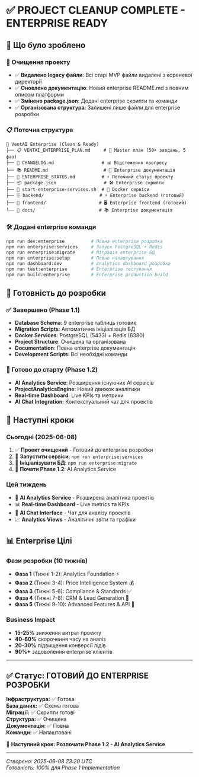 # ✅ PROJECT CLEANUP COMPLETE - ENTERPRISE READY

## 🎯 Що було зроблено

### 🧹 Очищення проекту
- ✅ **Видалено legacy файли**: Всі старі MVP файли видалені з кореневої директорії
- ✅ **Оновлено документацію**: Новий enterprise README.md з повним описом платформи
- ✅ **Змінено package.json**: Додані enterprise скрипти та команди
- ✅ **Організована структура**: Залишені лише файли для enterprise розробки

### 📋 Поточна структура
```
🏢 VentAI Enterprise (Clean & Ready)
├── 📋 VENTAI_ENTERPRISE_PLAN.md     # 🎯 Master план (50+ завдань, 5 фаз)
├── 📝 CHANGELOG.md                  # 📊 Відстеження прогресу
├── 📚 README.md                     # 📖 Enterprise документація
├── 🎯 ENTERPRISE_STATUS.md          # ⚡ Поточний статус проекту
├── 📦 package.json                  # 🛠️ Enterprise скрипти
├── 🚀 start-enterprise-services.sh  # 🐳 Docker сервіси
├── 🗄️ backend/                     # ⚡ Enterprise backend (готовий)
├── 🎨 frontend/                    # 🖥️ Enterprise frontend (готовий)
└── 📖 docs/                        # 📚 Enterprise документація
```

### 🛠️ Додані enterprise команди
```bash
npm run dev:enterprise          # Повна enterprise розробка
npm run enterprise:services     # Запуск PostgreSQL + Redis
npm run enterprise:migrate      # Міграція enterprise БД
npm run enterprise:setup        # Повне налаштування
npm run dashboard:dev           # Analytics dashboard розробка
npm run test:enterprise         # Enterprise тестування
npm run build:enterprise        # Enterprise production build
```

## 🎯 Готовність до розробки

### ✅ Завершено (Phase 1.1)
- **Database Schema**: 9 enterprise таблиць готових
- **Migration Scripts**: Автоматична ініціалізація БД
- **Docker Services**: PostgreSQL (5433) + Redis (6380)
- **Project Structure**: Очищена та організована
- **Documentation**: Повна enterprise документація
- **Development Scripts**: Всі необхідні команди

### 🔄 Готово до старту (Phase 1.2)
- **AI Analytics Service**: Розширення існуючих AI сервісів
- **ProjectAnalyticsEngine**: Новий движок аналітики
- **Real-time Dashboard**: Live KPIs та метрики
- **AI Chat Integration**: Контекстуальний чат для проектів

## 🚀 Наступні кроки

### Сьогодні (2025-06-08)
1. ✅ **Проект очищений** - Готовий до enterprise розробки
2. 🔄 **Запустити сервіси**: `npm run enterprise:services`
3. 🔄 **Ініціалізувати БД**: `npm run enterprise:migrate`
4. 🔄 **Почати Phase 1.2**: AI Analytics Service

### Цей тиждень
- 🎯 **AI Analytics Service** - Розширена аналітика проектів
- 📊 **Real-time Dashboard** - Live metrics та KPIs
- 🤖 **AI Chat Interface** - Чат для аналізу проектів
- 📈 **Analytics Views** - Аналітичні звіти та графіки

## 📊 Enterprise Цілі

### Фази розробки (10 тижнів)
- **Фаза 1** (Тижні 1-2): Analytics Foundation ⚡
- **Фаза 2** (Тижні 3-4): Price Intelligence System 💰
- **Фаза 3** (Тижні 5-6): Compliance & Standards ✅
- **Фаза 4** (Тижні 7-8): CRM & Lead Generation 🎯
- **Фаза 5** (Тижні 9-10): Advanced Features & API 🚀

### Business Impact
- **15-25%** зниження витрат проекту
- **40-60%** скорочення часу на аналіз
- **20-30%** підвищення конверсії лідів
- **90%+** задоволення enterprise клієнтів

---

## ✅ Статус: ГОТОВИЙ ДО ENTERPRISE РОЗРОБКИ

**Інфраструктура:** ✅ Готова  
**База даних:** ✅ Схема готова  
**Міграції:** ✅ Скрипти готові  
**Структура:** ✅ Очищена  
**Документація:** ✅ Повна  
**Команди:** ✅ Налаштовані  

🎯 **Наступний крок: Розпочати Phase 1.2 - AI Analytics Service**

---

*Створено: 2025-06-08 23:20 UTC*  
*Готовність: 100% для Phase 1 Implementation*
